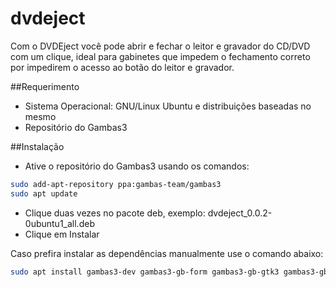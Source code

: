 # dvdeject

Com o DVDEject você pode abrir e fechar o leitor e gravador do CD/DVD com um clique, ideal para gabinetes que impedem o fechamento correto por impedirem o acesso ao botão do leitor e gravador.

##Requerimento

- Sistema Operacional: GNU/Linux Ubuntu e distribuições baseadas no mesmo
- Repositório do Gambas3

##Instalação

- Ative o repositório do Gambas3 usando os comandos:

```sh
sudo add-apt-repository ppa:gambas-team/gambas3
sudo apt update
```

- Clique duas vezes no pacote deb, exemplo: dvdeject_0.0.2-0ubuntu1_all.deb
- Clique em Instalar

Caso prefira instalar as dependências manualmente use o comando abaixo:
```sh
sudo apt install gambas3-dev gambas3-gb-form gambas3-gb-gtk3 gambas3-gb-image
```
